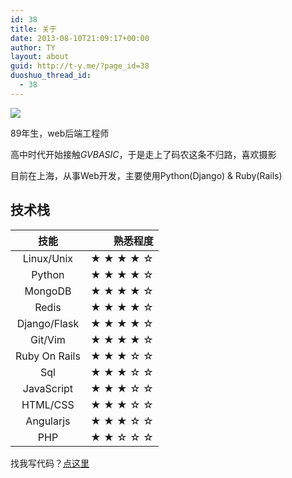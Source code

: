 ```yaml
---
id: 38
title: 关于
date: 2013-08-10T21:09:17+00:00
author: TY
layout: about
guid: http://t-y.me/?page_id=38
duoshuo_thread_id:
  - 38
---
```

![](http://tyblog.qiniudn.com/16-8-13/48373848.jpg?imageMogr2/thumbnail/600x)


89年生，web后端工程师

高中时代开始接触*GVBASIC*，于是走上了码农这条不归路，喜欢摄影

目前在上海，从事Web开发，主要使用Python(Django) & Ruby(Rails) 


## 技术栈

| 技能             | 熟悉程度  |
|:-------------:   | -----:    |
| Linux/Unix       | ★ ★ ★ ★ ☆ 
| Python           | ★ ★ ★ ★ ☆
| MongoDB          | ★ ★ ★ ★ ☆
| Redis            | ★ ★ ★ ★ ☆ 
| Django/Flask     | ★ ★ ★ ★ ☆
| Git/Vim          | ★ ★ ★ ★ ☆
| Ruby On Rails    | ★ ★ ★ ☆ ☆
| Sql              | ★ ★ ★ ☆ ☆
| JavaScript       | ★ ★ ★ ☆ ☆
| HTML/CSS         | ★ ★ ★ ☆ ☆
| Angularjs        | ★ ★ ★ ☆ ☆ |
| PHP              | ★ ★ ☆ ☆ ☆


找我写代码？[点这里](/contact)


